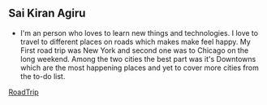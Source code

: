 ## Sai Kiran Agiru

- I'm an person who loves to learn new things and technologies. I love to travel to different places on roads which makes make feel happy. My First road trip was New York and second one was to Chicago on the long weekend. Among the two cities the best part was it's Downtowns which are the most happening places and yet to cover more cities from the to-do list.  

[RoadTrip](Images/roadtrip.jpg)